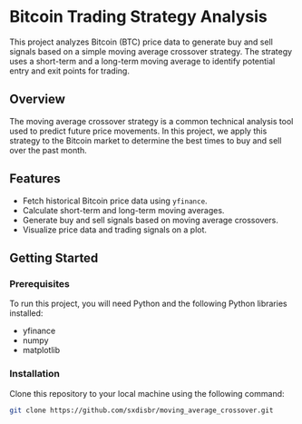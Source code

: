 # Bitcoin Trading Strategy Analysis

This project analyzes Bitcoin (BTC) price data to generate buy and sell signals based on a simple moving average crossover strategy. The strategy uses a short-term and a long-term moving average to identify potential entry and exit points for trading. 

## Overview

The moving average crossover strategy is a common technical analysis tool used to predict future price movements. In this project, we apply this strategy to the Bitcoin market to determine the best times to buy and sell over the past month.

## Features

- Fetch historical Bitcoin price data using `yfinance`.
- Calculate short-term and long-term moving averages.
- Generate buy and sell signals based on moving average crossovers.
- Visualize price data and trading signals on a plot.

## Getting Started

### Prerequisites

To run this project, you will need Python and the following Python libraries installed:

- yfinance
- numpy
- matplotlib

### Installation

Clone this repository to your local machine using the following command:

```sh
git clone https://github.com/sxdisbr/moving_average_crossover.git
```
